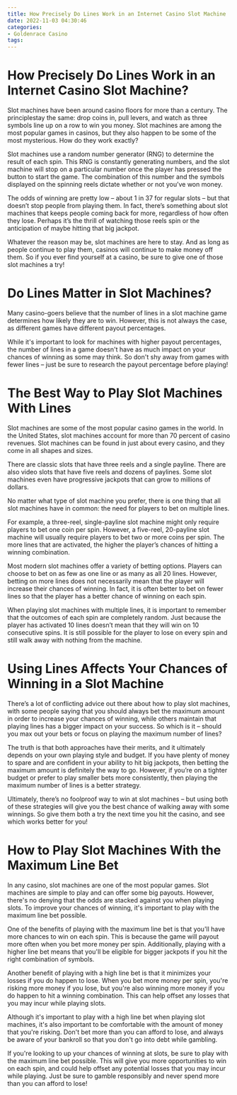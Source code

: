 ```yaml
---
title: How Precisely Do Lines Work in an Internet Casino Slot Machine
date: 2022-11-03 04:30:46
categories:
- Goldenrace Casino
tags:
---
```



#  How Precisely Do Lines Work in an Internet Casino Slot Machine?

Slot machines have been around casino floors for more than a century. The principlestay the same: drop coins in, pull levers, and watch as three symbols line up on a row to win you money. Slot machines are among the most popular games in casinos, but they also happen to be some of the most mysterious. How do they work exactly?

Slot machines use a random number generator (RNG) to determine the result of each spin. This RNG is constantly generating numbers, and the slot machine will stop on a particular number once the player has pressed the button to start the game. The combination of this number and the symbols displayed on the spinning reels dictate whether or not you’ve won money.

The odds of winning are pretty low – about 1 in 37 for regular slots – but that doesn’t stop people from playing them. In fact, there’s something about slot machines that keeps people coming back for more, regardless of how often they lose. Perhaps it’s the thrill of watching those reels spin or the anticipation of maybe hitting that big jackpot.

Whatever the reason may be, slot machines are here to stay. And as long as people continue to play them, casinos will continue to make money off them. So if you ever find yourself at a casino, be sure to give one of those slot machines a try!

#  Do Lines Matter in Slot Machines?

Many casino-goers believe that the number of lines in a slot machine game determines how likely they are to win. However, this is not always the case, as different games have different payout percentages.

While it's important to look for machines with higher payout percentages, the number of lines in a game doesn't have as much impact on your chances of winning as some may think. So don't shy away from games with fewer lines – just be sure to research the payout percentage before playing!

#  The Best Way to Play Slot Machines With Lines

Slot machines are some of the most popular casino games in the world. In the United States, slot machines account for more than 70 percent of casino revenues. Slot machines can be found in just about every casino, and they come in all shapes and sizes.

There are classic slots that have three reels and a single payline. There are also video slots that have five reels and dozens of paylines. Some slot machines even have progressive jackpots that can grow to millions of dollars.

No matter what type of slot machine you prefer, there is one thing that all slot machines have in common: the need for players to bet on multiple lines.

For example, a three-reel, single-payline slot machine might only require players to bet one coin per spin. However, a five-reel, 20-payline slot machine will usually require players to bet two or more coins per spin. The more lines that are activated, the higher the player’s chances of hitting a winning combination.

Most modern slot machines offer a variety of betting options. Players can choose to bet on as few as one line or as many as all 20 lines. However, betting on more lines does not necessarily mean that the player will increase their chances of winning. In fact, it is often better to bet on fewer lines so that the player has a better chance of winning on each spin.

When playing slot machines with multiple lines, it is important to remember that the outcomes of each spin are completely random. Just because the player has activated 10 lines doesn’t mean that they will win on 10 consecutive spins. It is still possible for the player to lose on every spin and still walk away with nothing from the machine.

#  Using Lines Affects Your Chances of Winning in a Slot Machine

There’s a lot of conflicting advice out there about how to play slot machines, with some people saying that you should always bet the maximum amount in order to increase your chances of winning, while others maintain that playing lines has a bigger impact on your success. So which is it – should you max out your bets or focus on playing the maximum number of lines?

The truth is that both approaches have their merits, and it ultimately depends on your own playing style and budget. If you have plenty of money to spare and are confident in your ability to hit big jackpots, then betting the maximum amount is definitely the way to go. However, if you’re on a tighter budget or prefer to play smaller bets more consistently, then playing the maximum number of lines is a better strategy.

Ultimately, there’s no foolproof way to win at slot machines – but using both of these strategies will give you the best chance of walking away with some winnings. So give them both a try the next time you hit the casino, and see which works better for you!

#  How to Play Slot Machines With the Maximum Line Bet

In any casino, slot machines are one of the most popular games. Slot machines are simple to play and can offer some big payouts. However, there's no denying that the odds are stacked against you when playing slots. To improve your chances of winning, it's important to play with the maximum line bet possible.

One of the benefits of playing with the maximum line bet is that you'll have more chances to win on each spin. This is because the game will payout more often when you bet more money per spin. Additionally, playing with a higher line bet means that you'll be eligible for bigger jackpots if you hit the right combination of symbols.

Another benefit of playing with a high line bet is that it minimizes your losses if you do happen to lose. When you bet more money per spin, you're risking more money if you lose, but you're also winning more money if you do happen to hit a winning combination. This can help offset any losses that you may incur while playing slots.

Although it's important to play with a high line bet when playing slot machines, it's also important to be comfortable with the amount of money that you're risking. Don't bet more than you can afford to lose, and always be aware of your bankroll so that you don't go into debt while gambling.

If you're looking to up your chances of winning at slots, be sure to play with the maximum line bet possible. This will give you more opportunities to win on each spin, and could help offset any potential losses that you may incur while playing. Just be sure to gamble responsibly and never spend more than you can afford to lose!